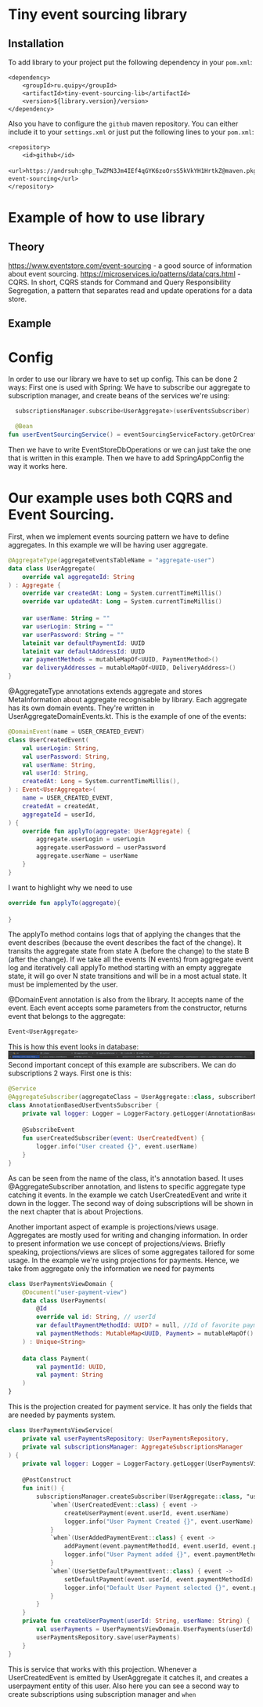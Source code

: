 # Tiny event sourcing library

## Installation

To add library to your project put the following dependency in your `pom.xml`:
```
<dependency>
    <groupId>ru.quipy</groupId>
    <artifactId>tiny-event-sourcing-lib</artifactId>
    <version>${library.version}/version>
</dependency>
```

Also you have to configure the `github` maven repository. You can either include it to your `settings.xml` or just put the following lines to your `pom.xml`: 

```
<repository>
    <id>github</id>
    <url>https://andrsuh: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@maven.pkg.github.com/andrsuh/tiny-event-sourcing</url>
</repository>
```
# Example of how to use library
## Theory
https://www.eventstore.com/event-sourcing - a good source of information about event sourcing.
https://microservices.io/patterns/data/cqrs.html -  CQRS. 
In short, CQRS stands for Command and Query Responsibility Segregation, a pattern that separates read and update operations for a data store.

## Example
# Config 
In order to use our library we have to set up config. This can be done 2 ways:
First one is used with Spring:
We have to subscribe our aggregate to subscription manager, and create beans of the services we're using:
```kotlin
  subscriptionsManager.subscribe<UserAggregate>(userEventsSubscriber)
```
```kotlin
  @Bean
fun userEventSourcingService() = eventSourcingServiceFactory.getOrCreateService(UserAggregate::class)
```
Then we have to write EventStoreDbOperations or we can just take the one that is written in this example. Then we have to add SpringAppConfig the way it works here.
# Our example uses both CQRS and Event Sourcing.
First, when we implement events sourcing pattern we have to define aggregates. In this example we will be having user aggregate.
```kotlin
@AggregateType(aggregateEventsTableName = "aggregate-user")
data class UserAggregate(
    override val aggregateId: String
) : Aggregate {
    override var createdAt: Long = System.currentTimeMillis()
    override var updatedAt: Long = System.currentTimeMillis()

    var userName: String = ""
    var userLogin: String = ""
    var userPassword: String = ""
    lateinit var defaultPaymentId: UUID
    lateinit var defaultAddressId: UUID
    var paymentMethods = mutableMapOf<UUID, PaymentMethod>()
    var deliveryAddresses = mutableMapOf<UUID, DeliveryAddress>()
}
```
@AggregateType annotations extends aggregate and stores MetaInformation about aggregate recognisable by library.
Each aggregate has its own domain events. They're written in UserAggregateDomainEvents.kt.
This is the example of one of the events:
```kotlin
@DomainEvent(name = USER_CREATED_EVENT)
class UserCreatedEvent(
    val userLogin: String,
    val userPassword: String,
    val userName: String,
    val userId: String,
    createdAt: Long = System.currentTimeMillis(),
) : Event<UserAggregate>(
    name = USER_CREATED_EVENT,
    createdAt = createdAt,
    aggregateId = userId,
) {
    override fun applyTo(aggregate: UserAggregate) {
        aggregate.userLogin = userLogin
        aggregate.userPassword = userPassword
        aggregate.userName = userName
    }
}
```
I want to highlight why we need to use
```kotlin
override fun applyTo(aggregate){
    
}
```
The applyTo method contains logs that of applying the changes that the event describes (because the event describes the fact of the change). 
It transits the aggregate state from state A (before the change) to the state B (after the change).
If we take all the events (N events) from aggregate event log and iteratively call applyTo method starting with an empty aggregate state, it will go over N state transitions and will be in a most actual state.
It must be implemented by the user.

@DomainEvent annotation is also from the library. It accepts name of the event.
Each event accepts some parameters from the constructor, returns event that belongs to the aggregate:
```kotlin
Event<UserAggregate>
```

This is how this event looks in database:
![](Example1.png)
Second important concept of this example are subscribers. We can do subscriptions 2 ways.
First one is this:
```kotlin
@Service
@AggregateSubscriber(aggregateClass = UserAggregate::class, subscriberName = "demo-user-stream")
class AnnotationBasedUserEventsSubscriber {
    private val logger: Logger = LoggerFactory.getLogger(AnnotationBasedUserEventsSubscriber::class.java)

    @SubscribeEvent
    fun userCreatedSubscriber(event: UserCreatedEvent) {
        logger.info("User created {}", event.userName)
    }
}
```
As can be seen from the name of the class, it's annotation based. 
It uses @AggregateSubscriber annotation, and listens to specific aggregate type catching it events.
In the example we catch UserCreatedEvent and write it down in the logger.
The second way of doing subscriptions will be shown in the next chapter that is about Projections.

Another important aspect of example is projections/views usage. 
Aggregates are mostly used for writing and changing information. 
In order to present information we use concept of projections/views. 
Briefly speaking, projections/views are slices of some aggregates tailored for some usage. 
In the example we're using projections for payments.
Hence, we take from aggregate only the information we need for payments
```kotlin
class UserPaymentsViewDomain {
    @Document("user-payment-view")
    data class UserPayments(
        @Id
        override val id: String, // userId
        var defaultPaymentMethodId: UUID? = null, //Id of favorite payment
        val paymentMethods: MutableMap<UUID, Payment> = mutableMapOf() // map to hold all payments
    ) : Unique<String>

    data class Payment(
        val paymentId: UUID,
        val payment: String
    )
}
```
This is the projection created for payment service. 
It has only the fields that are needed by payments system.
```kotlin
class UserPaymentsViewService(
    private val userPaymentsRepository: UserPaymentsRepository,
    private val subscriptionsManager: AggregateSubscriptionsManager
) {
    private val logger: Logger = LoggerFactory.getLogger(UserPaymentsViewService::class.java)

    @PostConstruct
    fun init() {
        subscriptionsManager.createSubscriber(UserAggregate::class, "userPayments-payment-event-publisher-stream") {
            `when`(UserCreatedEvent::class) { event ->
                createUserPayment(event.userId, event.userName)
                logger.info("User Payment Created {}", event.userName)
            }
            `when`(UserAddedPaymentEvent::class) { event ->
                addPayment(event.paymentMethodId, event.userId, event.paymentMethod)
                logger.info("User Payment added {}", event.paymentMethod)
            }
            `when`(UserSetDefaultPaymentEvent::class) { event ->
                setDefaultPayment(event.userId, event.paymentMethodId)
                logger.info("Default User Payment selected {}", event.paymentMethodId)
            }
        }
    }
    private fun createUserPayment(userId: String, userName: String) {
        val userPayments = UserPaymentsViewDomain.UserPayments(userId)
        userPaymentsRepository.save(userPayments)
    }
}
```
This is service that works with this projection. Whenever a UserCreatedEvent is emitted by  UserAggregate it catches it,
and creates a userpayment entity of this user. Also here you can see a second way to create subscriptions using subscription manager and `when`

